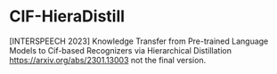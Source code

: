 # CIF-HieraDistill
[INTERSPEECH 2023] Knowledge Transfer from Pre-trained Language Models to Cif-based Recognizers via Hierarchical Distillation https://arxiv.org/abs/2301.13003 not the final version.
